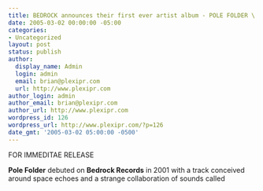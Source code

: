 ```yaml
---
title: BEDROCK announces their first ever artist album - POLE FOLDER \'Zero Gold\'
date: 2005-03-02 00:00:00 -05:00
categories:
- Uncategorized
layout: post
status: publish
author:
  display_name: Admin
  login: admin
  email: brian@plexipr.com
  url: http://www.plexipr.com
author_login: admin
author_email: brian@plexipr.com
author_url: http://www.plexipr.com
wordpress_id: 126
wordpress_url: http://www.plexipr.com/?p=126
date_gmt: '2005-03-02 05:00:00 -0500'
---
```


<p>FOR IMMEDITAE RELEASE</p>
<p><b>Pole Folder</b> debuted on <b>Bedrock Records</b> in 2001 with a track conceived around space echoes and a strange collaboration of sounds called <i><b></p>
